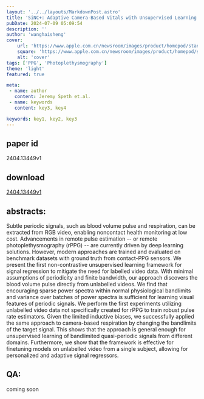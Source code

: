 ```yaml
---
layout: '../../layouts/MarkdownPost.astro'
title: 'SiNC+: Adaptive Camera-Based Vitals with Unsupervised Learning of Periodic Signals'
pubDate: 2024-07-09 05:09:54
description: ''
author: 'wanghaisheng'
cover:
    url: 'https://www.apple.com.cn/newsroom/images/product/homepod/standard/Apple-HomePod-hero-230118_big.jpg.large_2x.jpg'
    square: 'https://www.apple.com.cn/newsroom/images/product/homepod/standard/Apple-HomePod-hero-230118_big.jpg.large_2x.jpg'
    alt: 'cover'
tags: ['PPG', 'Photoplethysmography'] 
theme: 'light'
featured: true

meta:
 - name: author
   content: Jeremy Speth et.al.
 - name: keywords
   content: key3, key4

keywords: key1, key2, key3
---
```


## paper id
2404.13449v1
## download
[2404.13449v1](http://arxiv.org/abs/2404.13449v1)
## abstracts:
Subtle periodic signals, such as blood volume pulse and respiration, can be extracted from RGB video, enabling noncontact health monitoring at low cost. Advancements in remote pulse estimation -- or remote photoplethysmography (rPPG) -- are currently driven by deep learning solutions. However, modern approaches are trained and evaluated on benchmark datasets with ground truth from contact-PPG sensors. We present the first non-contrastive unsupervised learning framework for signal regression to mitigate the need for labelled video data. With minimal assumptions of periodicity and finite bandwidth, our approach discovers the blood volume pulse directly from unlabelled videos. We find that encouraging sparse power spectra within normal physiological bandlimits and variance over batches of power spectra is sufficient for learning visual features of periodic signals. We perform the first experiments utilizing unlabelled video data not specifically created for rPPG to train robust pulse rate estimators. Given the limited inductive biases, we successfully applied the same approach to camera-based respiration by changing the bandlimits of the target signal. This shows that the approach is general enough for unsupervised learning of bandlimited quasi-periodic signals from different domains. Furthermore, we show that the framework is effective for finetuning models on unlabelled video from a single subject, allowing for personalized and adaptive signal regressors.
## QA:
coming soon
